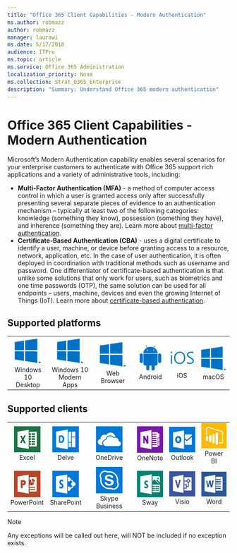```yaml
---
title: "Office 365 Client Capabilities - Modern Authentication"
ms.author: robmazz
author: robmazz
manager: laurawi
ms.date: 5/17/2018
audience: ITPro
ms.topic: article
ms.service: Office 365 Administration
localization_priority: None
ms.collection: Strat_O365_Enterprise
description: "Summary: Understand Office 365 modern authentication"
---
```


# Office 365 Client Capabilities - Modern Authentication

Microsoft’s Modern Authentication capability enables several scenarios for your enterprise customers to authenticate with Office 365 support rich applications and a variety of administrative tools, including:

- **Multi-Factor Authentication (MFA)** - a method of computer access control in which a user is granted access only after successfully presenting several separate pieces of evidence to an authentication mechanism – typically at least two of the following categories: knowledge (something they know), possession (something they have), and inherence (something they are). Learn more about [multi-factor authentication](https://docs.microsoft.com/azure/active-directory/authentication/multi-factor-authentication).
- **Certificate-Based Authentication (CBA)** - uses a digital certificate to identify a user, machine, or device before granting access to a resource, network, application, etc. In the case of user authentication, it is often deployed in coordination with traditional methods such as username and password. One differentiator of certificate-based authentication is that unlike some solutions that only work for users, such as biometrics and one time passwords (OTP), the same solution can be used for all endpoints – users, machine, devices and even the growing Internet of Things (IoT). Learn more about [certificate-based authentication](https://docs.microsoft.com/azure/active-directory/active-directory-certificate-based-authentication-get-started).

## Supported platforms

| | | | | | |
|:---:|:---:|:---:|:---:|:---:|:---:|
| ![Windows icon](images/windows_62x62.png) <br> Windows 10 <br> Desktop | ![Windows icon](images/windows_62x62.png) <br> Windows 10 <br> Modern Apps | ![Windows icon](images/windows_62x62.png) <br> Web Browser | ![Android icon](images/android_62x62.png) <br> Android | ![iOS icon](images/ios_62x62.png) <br> iOS | ![Windows icon](images/windows_62x62.png) <br> macOS


## Supported clients

| | | | | | |
|:---:|:---:|:---:|:---:|:---:|:---:|
| ![Excel icon](images/excel_solid_60x60.png) <br> Excel | ![Delve icon](images/delve_solid_60x60.png) <br> Delve | ![OneDrive for Business icon](images/onedriveforbusiness_solid_60x60.png) <br> OneDrive | ![OneNote icon](images/onenote_solid_60x60.png) <br> OneNote | ![Outlook icon](images/outlook_solid_60x60.png) <br> Outlook | ![PowerBI icon](images/powerbi_solid_60x60.png) <br> Power BI
| ![PowerPoint icon](images/powerpoint_solid_60x60.png) <br> PowerPoint | ![SharePoint icon](images/sharepoint_solid_60x60.png) <br> SharePoint | ![Skype for Business icon](images/skypeforbusiness_solid_60x60.png) <br> Skype Business | ![Sway icon](images/sway_solid_60x60.png) <br> Sway | ![Visio icon](images/visio_solid_60x60.png) <br> Visio | ![Word icon](images/word_solid_60x60.png) <br> Word

> [!NOTE]
> Any exceptions will be called out here, will NOT be included if no exception exists. 